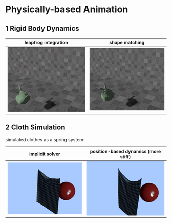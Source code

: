 # Physically-based Animation

## 1 Rigid Body Dynamics

| leapfrog integration                             | shape matching                                        |
| ------------------------------------------------ | ----------------------------------------------------- |
| ![rigidbody-lf](lab1/results/bunny-leapfrog.gif) | ![rigidbody-sm](lab1/results/bunny-shapematching.gif) |

## 2 Cloth Simulation

simulated clothes as a spring system:

| implicit solver                                    | position-based dynamics (more stiff)     |
| -------------------------------------------------- | ---------------------------------------- |
| ![cloth-implicit](lab2/results/cloth-implicit.gif) | ![cloth-PBD](lab2/results/cloth-PBD.gif) |
